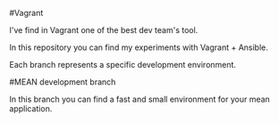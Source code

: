 #Vagrant

I've find in Vagrant one of the best dev team's tool.

In this repository you can find my experiments with Vagrant + Ansible.

Each branch represents a specific development environment.

#MEAN development branch

In this branch you can find a fast and small environment for your mean application.
